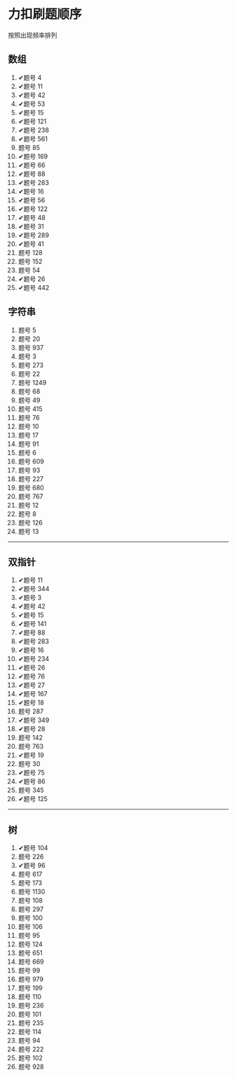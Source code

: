 # 力扣刷题顺序

按照出现频率排列

## 数组

1. ✔题号 4
2. ✔题号 11
3. ✔题号 42
4. ✔题号 53
5. ✔题号 15
6. ✔题号 121
7. ✔题号 238
8. ✔题号 561
9. 题号 85
10. ✔题号 169
11. ✔题号 66
12. ✔题号 88
13. ✔题号 283
14. ✔题号 16
15. ✔题号 56
16. ✔题号 122
17. ✔题号 48
18. ✔题号 31
19. ✔题号 289
20. ✔题号 41
21. 题号 128
22. 题号 152
23. 题号 54
24. ✔题号 26
25. ✔题号 442



## 字符串

1. 题号 5
2. 题号 20
3. 题号 937
4. 题号 3
5. 题号 273
6. 题号 22
7. 题号 1249
8. 题号 68
9. 题号 49
10. 题号 415
11. 题号 76
12. 题号 10
13. 题号 17
14. 题号 91
15. 题号 6
16. 题号 609
17. 题号 93
18. 题号 227
19. 题号 680
20. 题号 767
21. 题号 12
22. 题号 8
23. 题号 126
24. 题号 13

---

## 双指针

1. ✔题号 11
2. ✔题号 344
3. ✔题号 3
4. ✔题号 42
5. ✔题号 15
6. ✔题号 141
7. ✔题号 88
8. ✔题号 283
9. ✔题号 16
10. ✔题号 234
11. ✔题号 26
12. ✔题号 76
13. ✔题号 27
14. ✔题号 167
15. ✔题号 18
16. 题号 287
17. ✔题号 349
18. ✔题号 28
19. 题号 142
20. 题号 763
21. ✔题号 19
22. 题号 30
23. ✔题号 75
24. ✔题号 86
25. 题号 345
26. ✔题号 125

---

## 树

1. ✔题号 104
2. 题号 226
3. ✔题号 96
4. 题号 617
5. 题号 173
6. 题号 1130
7. 题号 108
8. 题号 297
9. 题号 100
10. 题号 106
11. 题号 95
12. 题号 124
13. 题号 651
14. 题号 669
15. 题号 99
16. 题号 979
17. 题号 199
18. 题号 110
19. 题号 236
20. 题号 101
21. 题号 235
22. 题号 114
23. 题号 94
24. 题号 222
25. 题号 102
26. 题号 928

